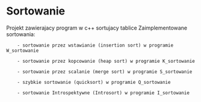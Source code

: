 # Sortowanie
Projekt zawierajacy program w c++ sortujacy tablice 
	Zaimplementowane sortowania:

		- sortowanie przez wstawianie (insertion sort) w programie W_sortowanie

		- sortowanie przez kopcowanie (heap sort) w programie K_sortowanie

		- sortowanie przez scalanie (merge sort) w programie S_sortowanie

		- szybkie sortowanie (quicksort) w programie Q_sortowanie

		- sortowanie Introspektywne (Introsort) w programie I_sortowanie
